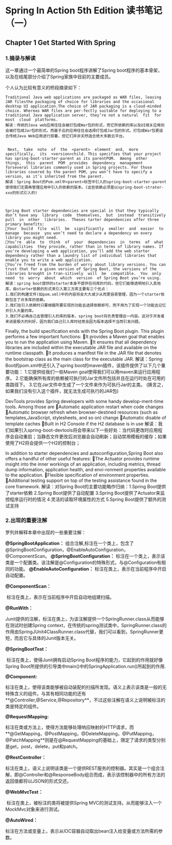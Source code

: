 # Spring In Action 5th Edition 读书笔记（一）



## Chapter 1 Get Started With Spring



### 1.摘录与解读

这一章通过一个最简单的Spring boot程序讲解了Spring boot程序的基本骨架，以及在结尾部分介绍了Spring家族中目前的主要成员。

个人认为比较有意义的桥段摘录如下：


 	Traditional Java web applications are packaged as WAR files, leaving JAR filesthe packaging of choice for libraries and the occasional desktop UI application.The choice of JAR packaging is a cloud-minded choice. Whereas WAR files are per-fectly suitable for deploying to a traditional Java application server, they’re not a natural  fit  for  most  cloud  platforms.
	解读：传统的Java web应用往往会被打包成War包的形式，而它所依赖的库以及UI相关应用则会被打包成Jar包的形式。而基于云的应用往往会选择打包成Jar包的形式。打包成War包更适合传统Java Web应用进行部署，但它们并非天然适合绝大多数云平台。


	 Next,  take  note  of  the  <parent>  element  and,  more  specifically,  its  <version>child. This specifies that your project has spring-boot-starter-parent as its parentPOM.  Among  other  things,  this  parent  POM  provides  dependency  management  forseveral libraries commonly used in Spring projects. For those libraries covered by the parent POM, you won’t have to specify a version, as it’s inherited from the parent.
	解读：Spring Boot的Pom.xml中<parent>标签中引入的spring-boot-starter-parent使得我们无需再管理应用中引入的依赖的版本。(这些依赖必须是以spring-boot-strater-xxx的形式引入的)



	Spring Boot starter dependencies are special in that they typically don’t have any  library  code  themselves,  but  instead  transitively  pull  in  other  libraries.  Theses tarter dependencies offer three primary benefits:
	Your  build  file  will  be  significantly  smaller  and  easier  to  manage  because  you won’t need to declare a dependency on every library you might need.
	You’re  able  to  think  of  your  dependencies  in  terms  of  what  capabilities  they provide, rather than in terms of library names. If you’re developing a web application, you’ll add the web starter dependency rather than a laundry list of individual libraries that enable you to write a web application.
	You’re freed from the burden of worry about library versions. You can trust that for a given version of Spring Boot, the versions of the libraries brought in tran-sitively  will  be  compatible.  You  only  need  to  worry  about  which  version  of Spring Boot you’re using.
	解读：spring boot提供的starter本身不提供任何库的代码，但它们能够透明地引入其他库，由starter依赖的形式来引入第三方库主要有三个优点：
	1.我们的构建文件(如pom.xml)中的内容将会大大减少从而更容易管理，因为一个starter依赖包含了许多库的依赖。
	2.我们在引入依赖时只要根据所要实现的功能去选择依赖即可，而不用为了实现一个功能去记忆并引入大量的库。
	3.我们不必再自己去管理引入的库的版本，spring boot将负责管理这一内容。这对于开发者来说是极大的利好，因为我们自己引入库时经常会因为版本选择不当而引发问题。


Finally, the build specification ends with the Spring Boot plugin. This plugin performs a few important functions:
	It provides a Maven goal that enables you to run the application using Maven.
	It ensures that all dependency libraries are included within the executable JAR file and available on the runtime classpath.
	It  produces  a  manifest  file  in  the  JAR  file  that  denotes  the  bootstrap  class as the main class for the executable JAR.
	解读：Spring Boot的pom.xml中还引入了spring boot的maven插件，该插件提供了以下几个重要功能：
	1.它提供给我们一些Maven goal使得我们可以用maven来运行应用程序。
	2.它能确保所有库的依赖被可执行的Jar文件所包括并且在运行时处在可用的类路径下。
	3.它在Jar文件中生成了一个文件来作为可执行Jar的主类。
	(换言之，如果我们没有引入这个插件，就无法生成可执行的JAR包)



DevTools provides Spring developers with some handy develop-ment-time tools. Among those are
	Automatic application restart when code changes
	Automatic browser refresh when browser-destined resources (such as templates,JavaScript, stylesheets, and so on) change
	Automatic disable of template caches
	Built in H2 Console if the H2 database is in use
	解读：我们如果引入spring-boot-devtools将会带来以下一些好处：当代码更改时应用程序会自动重启；当静态文件更改后浏览器会自动刷新；自动禁用模板的缓存；如果使用了H2将会提供一个H2的控制台；


In addition to starter dependencies and autoconfiguration,Spring Boot also offers a handful of other useful features:
	The  Actuator  provides  runtime  insight  into  the  inner  workings  of  an  application, including metrics, thread dump information, application health, and envi-ronment properties available to the application.
	Flexible specification of environment properties.
	Additional  testing  support  on  top  of  the  testing  assistance  found  in  the  core framework.
	解读：对Spring Boot的主要功能略作归纳：1.Spring Boot提供了starter依赖 2.Spring Boot提供了自动配置  3.Spring Boot提供了Actuator来监控程序运行时的情况 4.灵活的读取环境属性的方式 5.Spring Boot提供了额外的测试支持


### 2.出现的重要注解

罗列并解释本章中出现的一些重要注解：

**@SpringBootApplication：**
​	组合注解,标注在一个类上，包含了@SpringBootConfiguration，@EnableAutoConfiguration，@ComponentScan。
**@SpringBootConfiguration：**
​	标注在一个类上，表示该类是一个配置类。该注解是@Configuration的特殊形式，与@Configuration有相同的功能。
**@EnableAutoConfiguration：**
​	标注在类上，表示在当前程序中开启自动配置。

**@ComponentScan：**

​	标注在类上，表示在当前程序中开启自动地组建扫描。

**@RunWith：**

​	Junit提供的注解，标注在类上，为该注解提供一个SpringRunner.class从而能够在测试时创建Spring context，在传统的spring测试类中，SpringRunner.class的作用由SpringJUnit4ClassRunner.class代替，我们可以看到，SpringRunner更短，而且它与具体的Junit版本无关。

**@SpringBootTest：**

​	标注在类上，使得Junit拥有启动Spring Boot程序的能力，它起到的作用就好像Spring Boot所提供的引导类中main()中的SpringApplication.run()所起到的作用.

**@Component:**

​	标注在类上，使得该类能够被自动装配的扫描所发现。语义上表示该类是一般的无特殊含义的组件。与其有相同功能的还有**@Controller,@Service,@Repository**，不过这些注解在语义上说明被标注的类是特定的组件。

**@RequestMapping:**

​	标注在类或方法上，使得方法能够处理响应映射的HTTP请求，而**@GetMapping，@PostMapping，@DeleteMapping，@PutMapping，@PatchMapping**则是在@RequestMapping的基础上，限定了请求的类型分别是get，post，delete，put和patch。

**@RestController：**

​	标注在类上，语义上说明该类是一个提供REST服务的控制器。其实是一个组合注解，即@Controller和@ResponseBody组合而成，表示该控制器中的所有方法的返回值都将以JSON的形式交还。

**@WebMvcTest：**

​	标注在类上，被标注的类将被提供Spring MVC的测试支持。从而能够注入一个MockMvc对象来进行测试。

**@AutoWired：**

​	标注在方法或变量上，表示从IOC容器自动取出bean注入给变量或方法所需的参数。
